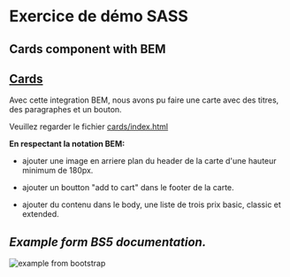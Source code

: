 # Exercice de démo SASS

## Cards component with BEM

[Cards](cards/index.html)
-------------------------

Avec cette integration BEM, nous avons pu faire une carte avec des titres, des paragraphes et un bouton.

Veuillez regarder le fichier [cards/index.html](cards/index.html)

**En respectant la notation BEM:**

- ajouter une image en arriere plan du header de la carte d'une hauteur minimum de 180px.

- ajouter un boutton "add to cart" dans le footer de la carte.
- ajouter du contenu dans le body, une liste de trois prix basic, classic et extended.

*Example form BS5 documentation.*
--------------------------------
![example from bootstrap](./cards/assets/imgs/image.png)